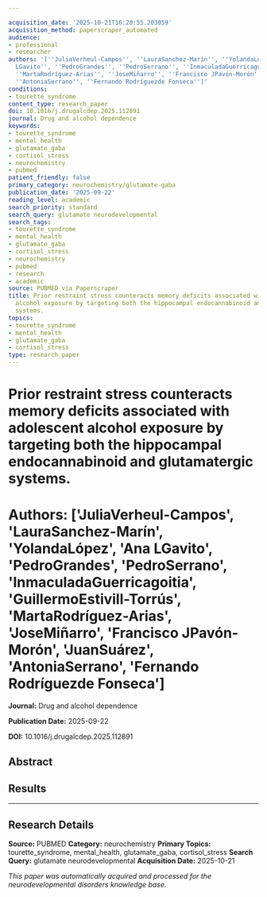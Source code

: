 ```yaml
---

acquisition_date: '2025-10-21T16:20:55.203059'
acquisition_method: paperscraper_automated
audience:
- professional
- researcher
authors: '[''JuliaVerheul-Campos'', ''LauraSanchez-Marín'', ''YolandaLópez'', ''Ana
  LGavito'', ''PedroGrandes'', ''PedroSerrano'', ''InmaculadaGuerricagoitia'', ''GuillermoEstivill-Torrús'',
  ''MartaRodríguez-Arias'', ''JoseMiñarro'', ''Francisco JPavón-Morón'', ''JuanSuárez'',
  ''AntoniaSerrano'', ''Fernando Rodríguezde Fonseca'']'
conditions:
- tourette_syndrome
content_type: research_paper
doi: 10.1016/j.drugalcdep.2025.112891
journal: Drug and alcohol dependence
keywords:
- tourette_syndrome
- mental_health
- glutamate_gaba
- cortisol_stress
- neurochemistry
- pubmed
patient_friendly: false
primary_category: neurochemistry/glutamate-gaba
publication_date: '2025-09-22'
reading_level: academic
search_priority: standard
search_query: glutamate neurodevelopmental
search_tags:
- tourette_syndrome
- mental_health
- glutamate_gaba
- cortisol_stress
- neurochemistry
- pubmed
- research
- academic
source: PUBMED via Paperscraper
title: Prior restraint stress counteracts memory deficits associated with adolescent
  alcohol exposure by targeting both the hippocampal endocannabinoid and glutamatergic
  systems.
topics:
- tourette_syndrome
- mental_health
- glutamate_gaba
- cortisol_stress
type: research_paper
---
```




# Prior restraint stress counteracts memory deficits associated with adolescent alcohol exposure by targeting both the hippocampal endocannabinoid and glutamatergic systems.

# **Authors:** ['JuliaVerheul-Campos', 'LauraSanchez-Marín', 'YolandaLópez', 'Ana LGavito', 'PedroGrandes', 'PedroSerrano', 'InmaculadaGuerricagoitia', 'GuillermoEstivill-Torrús', 'MartaRodríguez-Arias', 'JoseMiñarro', 'Francisco JPavón-Morón', 'JuanSuárez', 'AntoniaSerrano', 'Fernando Rodríguezde Fonseca']

**Journal:** Drug and alcohol dependence

**Publication Date:** 2025-09-22

**DOI:** 10.1016/j.drugalcdep.2025.112891

## Abstract

## Results

---

## Research Details

**Source:** PUBMED
**Category:** neurochemistry
**Primary Topics:** tourette_syndrome, mental_health, glutamate_gaba, cortisol_stress
**Search Query:** glutamate neurodevelopmental
**Acquisition Date:** 2025-10-21

*This paper was automatically acquired and processed for the neurodevelopmental disorders knowledge base.*

